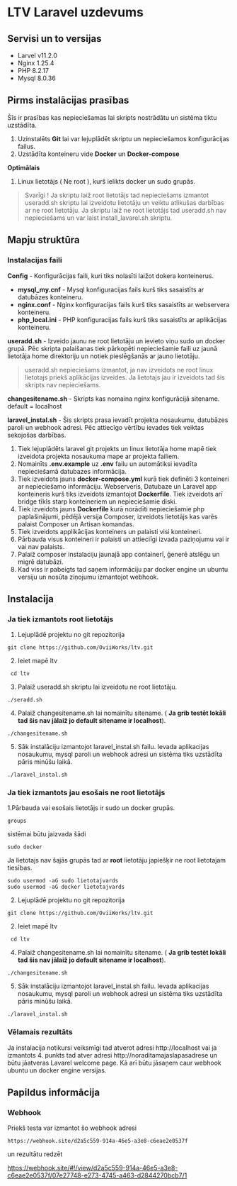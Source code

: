 # LTV Laravel uzdevums

## Servisi un to versijas

* Larvel v11.2.0
* Nginx 1.25.4
* PHP 8.2.17
* Mysql 8.0.36

## Pirms instalācijas prasības
Šīs ir prasības kas nepieciešamas lai skripts nostrādātu un sistēma tiktu uzstādīta.
1. Uzinstalēts **Git** lai var lejuplādēt skriptu un nepieciešamos konfigurācijas failus.
2. Uzstādīta konteineru vide **Docker** un **Docker-compose**

**Optimālais**
1. Linux lietotājs ( Ne root ), kurš ielikts docker un sudo grupās.

>Svarīgi ! Ja skriptu laiž root lietotājs tad nepieciešams izmantot useradd.sh skriptu lai izveidotu lietotāju un veiktu atlikušas darbības ar ne root lietotāju. Ja skriptu laiž ne root lietotājs tad useradd.sh nav nepieciešams un var laist install_lavarel.sh skriptu.



## Mapju struktūra

### Instalacijas faili ###
**Config** - Konfigurācijas faili, kuri tiks nolasīti laižot dokera konteinerus.
    
   * **mysql_my.cnf** - Mysql konfiguracijas fails kurš tiks sasaistīts ar datubāzes konteineru.
   * **nginx.conf** - Nginx konfiguracijas fails kurš tiks sasaistīts ar webservera konteineru.
   * **php_local.ini** - PHP konfiguracijas fails kurš tiks sasaistīts ar aplikācijas konteineru.

**useradd.sh** - Izveido jaunu ne root lietotāju un ievieto viņu sudo un docker grupā. Pēc skripta palaišanas tiek pārkopēti nepieciešamie faili uz jaunā lietotāja home direktoriju un notiek pieslēgšanās ar jauno lietotāju.

> useradd.sh nepieciešams izmantot, ja nav izveidots ne root linux lietotajs priekš aplikācijas izveides. Ja lietotajs jau ir izveidots tad šis skripts nav nepieciešams.

**changesitename.sh** - Skripts kas nomaina nginx konfigurācijā sitename. default = localhost

**laravel_instal.sh** - Šis skripts prasa ievadīt projekta nosaukumu, datubāzes paroli un webhook adresi. Pēc attiecīgo vērtību ievades tiek veiktas sekojošas darbības.

1. Tiek lejuplādēts laravel git projekts un linux lietotāja home mapē tiek izveidota projekta nosaukuma mape ar projekta failiem.
2. Nomainīts **.env.example** uz **.env** failu un automātiksi ievadīta nepieciešamā datubazes informācija.
3. Tiek izveidots jauns **docker-compose.yml** kurā tiek definēti 3 konteineri ar nepieciešamo informāciju. Webserveris, Datubaze un Laravel app konteineris kurš tiks izveidots izmantojot **Dockerfile**. Tiek izveidots arī bridge tīkls starp konteineriem un nepieciešamie diski.
4. Tiek izveidots jauns **Dockerfile** kurā norādīti nepieciešamie php paplašinājumi, pēdējā versija Composer, izveidots lietotājs kas varēs palaist Composer un Artisan komandas.
5. Tiek izveidots applikācijas konteiners un palaisti visi konteineri.
6. Pārbauda visus konteineri ir palaisti un attieciīgi izvada paziņojumu vai ir vai nav palaists.
7. Palaiž composer instalaciju jaunajā app containerī, ģenerē atslēgu un migrē datubāzi.
8. Kad viss ir pabeigts tad saņem informāciju par docker engine un ubuntu versiju un nosūta ziņojumu izmantojot webhook.

## Instalacija

### **Ja tiek izmantots root lietotājs**
1. Lejuplādē projektu no git repozitorija
```
git clone https://github.com/OviiWorks/ltv.git 
```
2. Ieiet mapē ltv
```
 cd ltv 
```
3. Palaiž useradd.sh skriptu lai izveidotu ne root lietotāju. 
```
./seradd.sh 
```
4. Palaiž changesitename.sh lai nomainītu sitename. ( **Ja grib testēt lokāli tad šis nav jālaiž jo default sitename ir localhost**).
```
./changesitename.sh
```
5. Sāk instalāciju izmantojot laravel_instal.sh failu. Ievada aplikacijas nosaukumu, mysql paroli un webhook adresi un sistēma tiks uzstādīta pāris minūšu laikā.
```
./laravel_instal.sh
 ```

### **Ja tiek izmantots jau esošais ne root lietotājs**

1.Pārbauda vai esošais lietotājs ir sudo un docker grupās.
```
groups
```
sistēmai būtu jaizvada šādi
``` 
sudo docker
``` 
Ja lietotajs nav šajās grupās tad ar **root** lietotāju japiešķir ne root lietotajam tiesības.
```console
sudo usermod -aG sudo lietotajvards
sudo usermod -aG docker lietotajvards
```

2. Lejuplādē projektu no git repozitorija
```
git clone https://github.com/OviiWorks/ltv.git 
```
2. Ieiet mapē ltv
```
 cd ltv 
```
4. Palaiž changesitename.sh lai nomainītu sitename. ( **Ja grib testēt lokāli tad šis nav jālaiž jo default sitename ir localhost**).
```
./changesitename.sh
```
5. Sāk instalāciju izmantojot laravel_instal.sh failu. Ievada aplikacijas nosaukumu, mysql paroli un webhook adresi un sistēma tiks uzstādīta pāris minūšu laikā.
```
./laravel_instal.sh
 ```

 ### Vēlamais rezultāts
Ja instalacija notikursi veiksmīgi tad atverot adresi http://localhost vai ja izmantots 4. punkts tad atver adresi http://noraditamajaslapasadrese un būtu jāatveras Lavarel welcome page.
Kā arī būtu jāsaņem caur webhook ubuntu un docker engine versijas.

## Papildus informācija
### Webhook
Priekš testa var izmantot šo webhook adresi 
```
https://webhook.site/d2a5c559-914a-46e5-a3e8-c6eae2e0537f
```

un rezultātu redzēt 


https://webhook.site/#!/view/d2a5c559-914a-46e5-a3e8-c6eae2e0537f/07e27748-e273-4745-a463-d2844270bcb7/1
